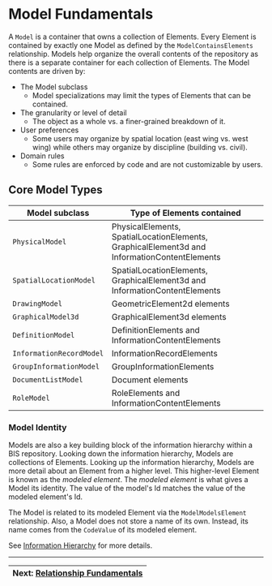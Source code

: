# Model Fundamentals

A `Model` is a container that owns a collection of Elements. Every Element is contained by exactly one Model as defined by the `ModelContainsElements` relationship. Models help organize the overall contents of the repository as there is a separate container for each collection of Elements.
The Model contents are driven by:

- The Model subclass
  - Model specializations may limit the types of Elements that can be contained.
- The granularity or level of detail
  - The object as a whole vs. a finer-grained breakdown of it.
- User preferences
  - Some users may organize by spatial location (east wing vs. west wing) while others may organize by discipline (building vs. civil).
- Domain rules
  - Some rules are enforced by code and are not customizable by users.

## Core Model Types

| Model subclass            | Type of Elements contained        |
|---------------------------|-----------------------------------------------|
| `PhysicalModel`           | PhysicalElements, SpatialLocationElements, GraphicalElement3d and InformationContentElements |
| `SpatialLocationModel`    | SpatialLocationElements, GraphicalElement3d and InformationContentElements |
| `DrawingModel`            | GeometricElement2d elements                       |
| `GraphicalModel3d`        | GraphicalElement3d elements                       |
| `DefinitionModel`         | DefinitionElements and InformationContentElements |
| `InformationRecordModel`  | InformationRecordElements                         |
| `GroupInformationModel`   | GroupInformationElements                          |
| `DocumentListModel`       | Document elements                                 |
| `RoleModel`               | RoleElements and InformationContentElements       |

### Model Identity

Models are also a key building block of the information hierarchy within a BIS repository. Looking down the information hierarchy, Models are collections of Elements. Looking up the information hierarchy, Models are more detail about an Element from a higher level. This higher-level Element is known as the *modeled element*. The *modeled element* is what gives a
Model its identity. The value of the model's Id matches the value of the modeled element's Id.

The Model is related to its modeled Element via the `ModelModelsElement` relationship. Also, a Model does not store a name of its own. Instead, its name comes from the `CodeValue` of its modeled element.

See [Information Hierarchy](../data-organization/information-hierarchy.md) for more details.

<!-- WIP
## Rules

TODO - Each Model represents a single *perspective* on a portion of reality.

TODO - Replace diagrams with better ones?
![Core Model Types](../media/core-model-types.png)
![Granularity](../media/granularity.png)
-->

---
| Next: [Relationship Fundamentals](./relationship-fundamentals.md)
|:---
